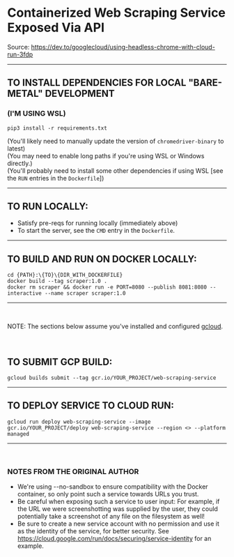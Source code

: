# Containerized Web Scraping Service Exposed Via API

Source: https://dev.to/googlecloud/using-headless-chrome-with-cloud-run-3fdp

<hr>

## TO INSTALL DEPENDENCIES FOR LOCAL "BARE-METAL" DEVELOPMENT
### (I'M USING WSL)
    pip3 install -r requirements.txt

(You'll likely need to manually update the version of ```chromedriver-binary``` to latest)
<br>
(You may need to enable long paths if you're using WSL or Windows directly.)
<br>
(You'll probably need to install some other dependencies if using WSL [see the ```RUN``` entries in the ```Dockerfile```])

<hr>

## TO RUN LOCALLY:
- Satisfy pre-reqs for running locally (immediately above)
- To start the server, see the ```CMD``` entry in the ```Dockerfile```.

<hr>

## TO BUILD AND RUN ON DOCKER LOCALLY:
    cd {PATH}:\{TO}\{DIR_WITH_DOCKERFILE}
    docker build --tag scraper:1.0 .  
    docker rm scraper && docker run -e PORT=8080 --publish 8081:8080 --interactive --name scraper scraper:1.0 

<hr>
<br> 

NOTE: The sections below assume you've installed and configured [gcloud](https://cloud.google.com/sdk/gcloud/).

<br>

## TO SUBMIT GCP BUILD:
    
    gcloud builds submit --tag gcr.io/YOUR_PROJECT/web-scraping-service    

<hr>

## TO DEPLOY SERVICE TO CLOUD RUN: 
    gcloud run deploy web-scraping-service --image gcr.io/YOUR_PROJECT/deploy web-scraping-service --region <> --platform managed

<hr>
<br>

### NOTES FROM THE ORIGINAL AUTHOR
- We're using --no-sandbox to ensure compatibility with the Docker container, so only point such a service towards URLs you trust.
- Be careful when exposing such a service to user input: For example, if the URL we were screenshotting was supplied by the user, they could potentially take a screenshot of any file on the filesystem as well!
- Be sure to create a new service account with no permission and use it as the identity of the service, for better security. See https://cloud.google.com/run/docs/securing/service-identity for an example.
